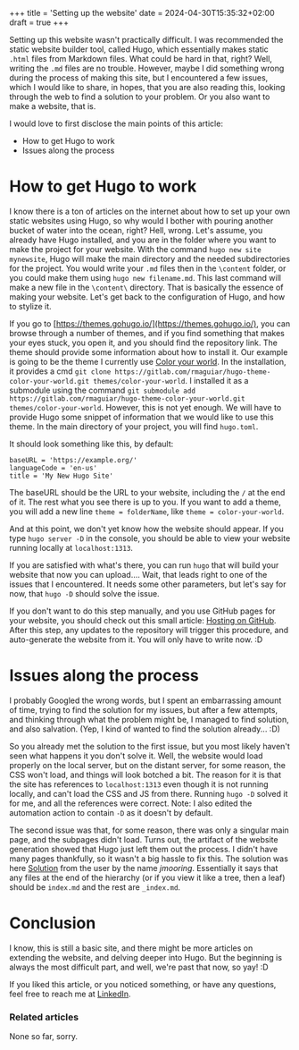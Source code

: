 +++
title = 'Setting up the website'
date = 2024-04-30T15:35:32+02:00
draft = true
+++

Setting up this website wasn't practically difficult. I was recommended the static website builder tool, called Hugo, which essentially makes static `.html` files from Markdown files. What could be hard in that, right? Well, writing the `.md` files are no trouble. However, maybe I did something wrong during the process of making this site, but I encountered a few issues, which I would like to share, in hopes, that you are also reading this, looking through the web to find a solution to your problem. Or you also want to make a website, that is.

I would love to first disclose the main points of this article:
- How to get Hugo to work
- Issues along the process

# How to get Hugo to work

I know there is a ton of articles on the internet about how to set up your own static websites using Hugo, so why would I bother with pouring another bucket of water into the ocean, right? Hell, wrong.
Let's assume, you already have Hugo installed, and you are in the folder where you want to make the project for your website. With the command `hugo new site mynewsite`, Hugo will make the main directory and the needed subdirectories for the project. You would write your `.md` files then in the `\content` folder, or you could make them using `hugo new filename.md`. This last command will make a new file in the `\content\` directory. That is basically the essence of making your website. Let's get back to the configuration of Hugo, and how to stylize it.

If you go to [https://themes.gohugo.io/](https://themes.gohugo.io/), you can browse through a number of themes, and if you find something that makes your eyes stuck, you open it, and you should find the repository link. The theme should provide some information about how to install it.
Our example is going to be the theme I currently use [Color your world](https://themes.gohugo.io/themes/hugo-theme-color-your-world/). In the installation, it provides a cmd `git clone https://gitlab.com/rmaguiar/hugo-theme-color-your-world.git themes/color-your-world`.
I installed it as a submodule using the command `git submodule add https://gitlab.com/rmaguiar/hugo-theme-color-your-world.git themes/color-your-world`. 
However, this is not yet enough. We will have to provide Hugo some snippet of information that we would like to use this theme. In the main directory of your project, you will find `hugo.toml`. 

It should look something like this, by default:
```
baseURL = 'https://example.org/'
languageCode = 'en-us'
title = 'My New Hugo Site'
```

The baseURL should be the URL to your website, including the `/` at the end of it. The rest what you see there is up to you. If you want to add a theme, you will add a new line `theme = folderName`, like `theme = color-your-world`. 

And at this point, we don't yet know how the website should appear. If you type `hugo server -D` in the console, you should be able to view your website running locally at `localhost:1313`.

If you are satisfied with what's there, you can run `hugo` that will build your website that now you can upload.... Wait, that leads right to one of the issues that I encountered. It needs some other parameters, but let's say for now, that `hugo -D` should solve the issue.

If you don't want to do this step manually, and you use GitHub pages for your website, you should check out this small article: [Hosting on GitHub](https://gohugo.io/hosting-and-deployment/hosting-on-github/). After this step, any updates to the repository will trigger this procedure, and auto-generate the website from it. You will only have to write now. :D

# Issues along the process

I probably Googled the wrong words, but I spent an embarrassing amount of time, trying to find the solution for my issues, but after a few attempts, and thinking through what the problem might be, I managed to find solution, and also salvation. (Yep, I kind of wanted to find the solution already... :D)

So you already met the solution to the first issue, but you most likely haven't seen what happens it you don't solve it. Well, the website would load properly on the local server, but on the distant server, for some reason, the CSS won't load, and things will look botched a bit. The reason for it is that the site has references to `localhost:1313` even though it is not running locally, and can't load the CSS and JS from there. Running `hugo -D` solved it for me, and all the references were correct. Note: I also edited the automation action to contain `-D` as it doesn't by default.

The second issue was that, for some reason, there was only a singular main page, and the subpages didn't load. Turns out, the artifact of the website generation showed that Hugo just left them out the process. I didn't have many pages thankfully, so it wasn't a big hassle to fix this. The solution was here [Solution](https://discourse.gohugo.io/t/hugo-is-only-generating-a-single-html-file-and-ignores-all-subfolders-of-content/45080/2) from the user by the name *jmooring*. Essentially it says that any files at the end of the hierarchy (or if you view it like a tree, then a leaf) should be `index.md` and the rest are `_index.md`. 

# Conclusion

I know, this is still a basic site, and there might be more articles on extending the website, and delving deeper into Hugo. But the beginning is always the most difficult part, and well, we're past that now, so yay! :D

If you liked this article, or you noticed something, or have any questions, feel free to reach me at [LinkedIn](https://www.linkedin.com/in/lilla-toma/).

### Related articles

None so far, sorry.


